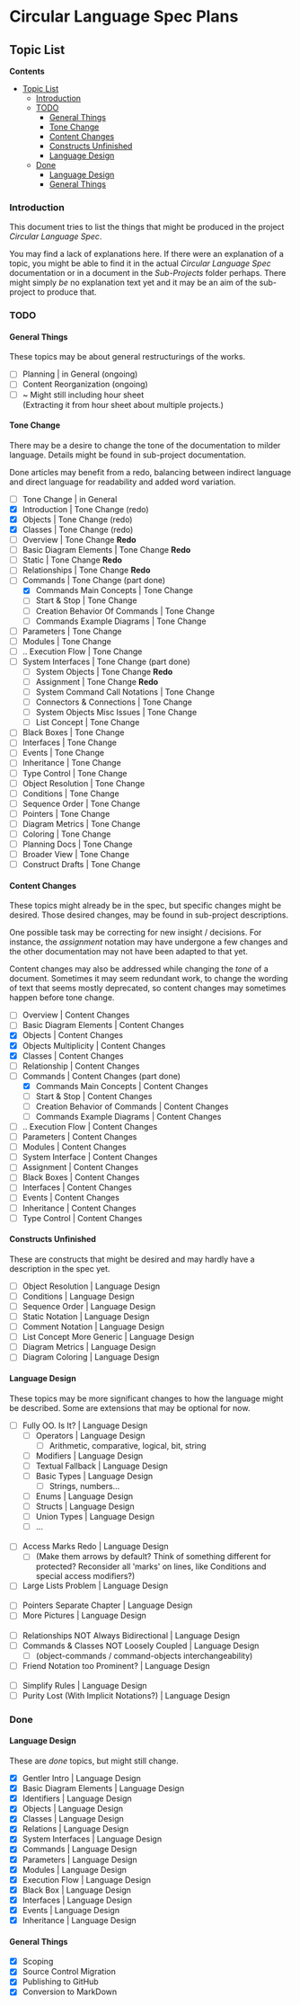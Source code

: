 ﻿Circular Language Spec Plans
============================

Topic List
----------

__Contents__

- [Topic List](#topic-list)
    - [Introduction](#introduction)
    - [TODO](#todo)
        - [General Things](#general-things)
        - [Tone Change](#tone-change)
        - [Content Changes](#content-changes)
        - [Constructs Unfinished](#constructs-unfinished)
        - [Language Design](#language-design)
    - [Done](#done)
        - [Language Design](#language-design-1)
        - [General Things](#general-things-1)

### Introduction

This document tries to list the things that might be produced in the project *Circular Language Spec*.

You may find a lack of explanations here. If there were an explanation of a topic, you might be able to find it in the actual *Circular Language Spec* documentation or in a document in the *Sub-Projects* folder perhaps. There might simply *be* no explanation text yet and it may be an aim of the sub-project to produce that.

### TODO

#### General Things

These topics may be about general restructurings of the works.

- [ ] Planning | in General (ongoing)
- [ ] Content Reorganization (ongoing)
- [ ] ~ Might still including hour sheet  
        (Extracting it from hour sheet about multiple projects.)

#### Tone Change

There may be a desire to change the tone of the documentation to milder language. Details might be found in sub-project documentation.

Done articles may benefit from a redo, balancing between indirect language and direct language for readability and added word variation.

- [ ] Tone Change | in General
- [x] Introduction | Tone Change (redo)
- [x] Objects | Tone Change (redo)
- [x] Classes | Tone Change (redo)
- [ ] Overview | Tone Change __Redo__
- [ ] Basic Diagram Elements | Tone Change __Redo__
- [ ] Static | Tone Change __Redo__
- [ ] Relationships | Tone Change __Redo__
- [ ] Commands | Tone Change (part done)
    - [x] Commands Main Concepts | Tone Change
    - [ ] Start & Stop | Tone Change
    - [ ] Creation Behavior Of Commands | Tone Change
    - [ ] Commands Example Diagrams | Tone Change
- [ ] Parameters | Tone Change
- [ ] Modules | Tone Change
- [ ] .. Execution Flow | Tone Change
- [ ] System Interfaces | Tone Change (part done)
    - [ ] System Objects | Tone Change __Redo__
    - [ ] Assignment | Tone Change __Redo__
    - [ ] System Command Call Notations | Tone Change
    - [ ] Connectors & Connections | Tone Change
    - [ ] System Objects Misc Issues | Tone Change
    - [ ] List Concept | Tone Change
- [ ] Black Boxes | Tone Change
- [ ] Interfaces | Tone Change
- [ ] Events | Tone Change
- [ ] Inheritance | Tone Change
- [ ] Type Control | Tone Change
- [ ] Object Resolution | Tone Change
- [ ] Conditions | Tone Change
- [ ] Sequence Order | Tone Change
- [ ] Pointers | Tone Change
- [ ] Diagram Metrics | Tone Change
- [ ] Coloring | Tone Change
- [ ] Planning Docs | Tone Change
- [ ] Broader View | Tone Change
- [ ] Construct Drafts | Tone Change

#### Content Changes

These topics might already be in the spec, but specific changes might be desired. Those desired changes, may be found in sub-project descriptions.

One possible task may be correcting for new insight / decisions. For instance, the *assignment* notation may have undergone a few changes and the other documentation may not have been adapted to that yet.

Content changes may also be addressed while changing the *tone* of a document. Sometimes it may seem redundant work, to change the wording of text that seems mostly deprecated, so content changes may sometimes happen before tone change.

- [ ] Overview | Content Changes
- [ ] Basic Diagram Elements | Content Changes
- [x] Objects | Content Changes
- [x] Objects Multiplicity | Content Changes
- [x] Classes | Content Changes
- [ ] Relationship | Content Changes
- [ ] Commands | Content Changes (part done)
    - [x] Commands Main Concepts | Content Changes
    - [ ] Start & Stop | Content Changes
    - [ ] Creation Behavior of Commands | Content Changes
    - [ ] Commands Example Diagrams | Content Changes
- [ ] .. Execution Flow | Content Changes
- [ ] Parameters | Content Changes
- [ ] Modules | Content Changes
- [ ] System Interface | Content Changes
- [ ] Assignment | Content Changes
- [ ] Black Boxes | Content Changes
- [ ] Interfaces | Content Changes
- [ ] Events | Content Changes
- [ ] Inheritance | Content Changes
- [ ] Type Control | Content Changes

#### Constructs Unfinished

These are constructs that might be desired and may hardly have a description in the spec yet.

- [ ] Object Resolution | Language Design
- [ ] Conditions | Language Design
- [ ] Sequence Order | Language Design
- [ ] Static Notation | Language Design
- [ ] Comment Notation | Language Design
- [ ] List Concept More Generic | Language Design
- [ ] Diagram Metrics | Language Design
- [ ] Diagram Coloring | Language Design

#### Language Design

These topics may be more significant changes to how the language might be described. Some are extensions that may be optional for now.

- [ ] Fully OO. Is It? | Language Design
    - [ ] Operators | Language Design
        - [ ] Arithmetic, comparative, logical, bit, string
    - [ ] Modifiers | Language Design
    - [ ] Textual Fallback | Language Design
    - [ ] Basic Types | Language Design
        - [ ] Strings, numbers...
    - [ ] Enums | Language Design
    - [ ] Structs | Language Design
    - [ ] Union Types | Language Design
    - [ ] ...
<br/><br/>
- [ ] Access Marks Redo | Language Design
    - [ ] (Make them arrows by default? Think of something different for protected? Reconsider all 'marks' on lines, like Conditions and special access modifiers?)
- [ ] Large Lists Problem | Language Design
<br/><br/>
- [ ] Pointers Separate Chapter | Language Design
- [ ] More Pictures | Language Design
<br/><br/>
- [ ] Relationships NOT Always Bidirectional | Language Design
- [ ] Commands & Classes NOT Loosely Coupled | Language Design
    - [ ] (object-commands / command-objects interchangeability)
- [ ] Friend Notation too Prominent? | Language Design
<br/><br/>
- [ ] Simplify Rules | Language Design
- [ ] Purity Lost (With Implicit Notations?) | Language Design

### Done

#### Language Design

These are *done* topics, but might still change.

- [x] Gentler Intro | Language Design
- [x] Basic Diagram Elements | Language Design
- [x] Identifiers | Language Design
- [x] Objects | Language Design
- [x] Classes | Language Design
- [x] Relations | Language Design
- [x] System Interfaces | Language Design
- [x] Commands | Language Design
- [x] Parameters | Language Design
- [x] Modules | Language Design
- [x] Execution Flow | Language Design
- [x] Black Box | Language Design
- [x] Interfaces | Language Design
- [x] Events | Language Design
- [x] Inheritance | Language Design

#### General Things

- [x] Scoping
- [x] Source Control Migration
- [x] Publishing to GitHub
- [x] Conversion to MarkDown